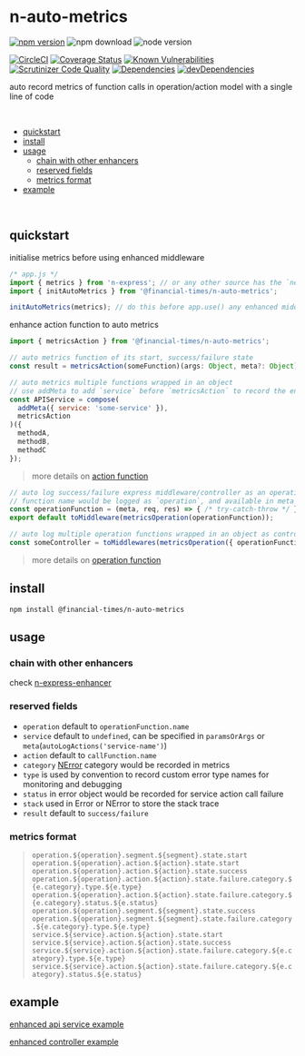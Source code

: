 # n-auto-metrics

[![npm version](https://badge.fury.io/js/%40financial-times%2Fn-auto-metrics.svg)](https://badge.fury.io/js/%40financial-times%2Fn-auto-metrics)
![npm download](https://img.shields.io/npm/dm/@financial-times/n-auto-metrics.svg)
![node version](https://img.shields.io/node/v/@financial-times/n-auto-metrics.svg)

[![CircleCI](https://circleci.com/gh/Financial-Times/n-auto-metrics.svg?style=shield)](https://circleci.com/gh/Financial-Times/n-auto-metrics)
[![Coverage Status](https://coveralls.io/repos/github/Financial-Times/n-auto-metrics/badge.svg?branch=master)](https://coveralls.io/github/Financial-Times/n-auto-metrics?branch=master) 
[![Known Vulnerabilities](https://snyk.io/test/github/Financial-Times/n-auto-metrics/badge.svg)](https://snyk.io/test/github/Financial-Times/n-auto-metrics)
[![Scrutinizer Code Quality](https://scrutinizer-ci.com/g/Financial-Times/n-auto-metrics/badges/quality-score.png?b=master)](https://scrutinizer-ci.com/g/Financial-Times/n-auto-metrics/?branch=master)
[![Dependencies](https://david-dm.org/Financial-Times/n-auto-metrics.svg)](https://david-dm.org/Financial-Times/n-auto-metrics)
[![devDependencies](https://david-dm.org/Financial-Times/n-auto-metrics/dev-status.svg)](https://david-dm.org/Financial-Times/n-auto-metrics?type=dev)

auto record metrics of function calls in operation/action model with a single line of code

<br>

- [quickstart](#quickstart)
- [install](#install)
- [usage](#usage)
   * [chain with other enhancers](#chain-with-other-enhancers)
   * [reserved fields](#reserved-fields)
   * [metrics format](#metrics-format)
- [example](#example)

<br>

## quickstart

initialise metrics before using enhanced middleware

```js
/* app.js */
import { metrics } from 'n-express'; // or any other source has the `next-metrics` instance
import { initAutoMetrics } from '@financial-times/n-auto-metrics';

initAutoMetrics(metrics); // do this before app.use() any enhanced middleware/controller
```

enhance action function to auto metrics

```js
import { metricsAction } from '@financial-times/n-auto-metrics';

// auto metrics function of its start, success/failure state
const result = metricsAction(someFunction)(args: Object, meta?: Object);

// auto metrics multiple functions wrapped in an object
// use addMeta to add `service` before `metricsAction` to record the enhanced function under one namespace
const APIService = compose(
  addMeta({ service: 'some-service' }),
  metricsAction
)({ 
  methodA, 
  methodB, 
  methodC 
});
```
> more details on [action function](https://github.com/financial-Times/n-express-enhancer#action-function)


```js
// auto log success/failure express middleware/controller as an operation function 
// function name would be logged as `operation`, and available in meta
const operationFunction = (meta, req, res) => { /* try-catch-throw */ };
export default toMiddleware(metricsOperation(operationFunction));

// auto log multiple operation functions wrapped in an object as controller
const someController = toMiddlewares(metricsOperation({ operationFunctionA, operationFuncitonB }));
```
> more details on [operation function](https://github.com/financial-Times/n-express-enhancer#operation-function)

## install
```shell
npm install @financial-times/n-auto-metrics
```

## usage

### chain with other enhancers

check [n-express-enhancer](https://github.com/Financial-Times/n-express-enhancer/blob/master/README.md#chain-a-series-of-enhancers)

### reserved fields

* `operation` default to `operationFunction.name`
* `service` default to `undefined`, can be specified in `paramsOrArgs` or `meta`(`autoLogActions('service-name')`)
* `action` default to `callFunction.name`
* `category` [NError](https://github.com/financial-times/n-error) category would be recorded in metrics
* `type` is used by convention to record custom error type names for monitoring and debugging
* `status` in error object would be recorded for service action call failure
* `stack` used in Error or NError to store the stack trace
* `result` default to `success/failure`

### metrics format

> `operation.${operation}.segment.${segment}.state.start`
> `operation.${operation}.action.${action}.state.start`
> `operation.${operation}.action.${action}.state.success`
> `operation.${operation}.action.${action}.state.failure.category.${e.category}.type.${e.type}`
> `operation.${operation}.action.${action}.state.failure.category.${e.category}.status.${e.status}`
> `operation.${operation}.segment.${segment}.state.success`
> `operation.${operation}.segment.${segment}.state.failure.category.${e.category}.type.${e.type}`
> `service.${service}.action.${action}.state.start`
> `service.${service}.action.${action}.state.success`
> `service.${service}.action.${action}.state.failure.category.${e.category}.type.${e.type}`
> `service.${service}.action.${action}.state.failure.category.${e.category}.status.${e.status}`


## example

[enhanced api service example](https://github.com/Financial-Times/newspaper-mma/blob/master/server/apis/newspaper-info-svc.js)

[enhanced controller example](https://github.com/Financial-Times/newspaper-mma/blob/master/server/routes/delivery-address/controller.js)

